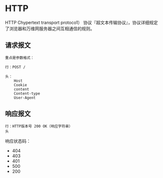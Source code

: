 # HTTP
HTTP Chypertext transport protoco1） 协议『超文本传输协议』，协议详细规定了浏览器和万维网服务器之间互相通信的规则。

## 请求报文
```
重点是参数格式：

行：POST /

头：   
    Host         
    Cookie 
    content
    Content-type
    User-Agent
```
## 响应报文
```
行：HTTP版本号 200 OK（响应字符串）
头
```
响应状态码：
* 404
* 403
* 401
* 500
* 200
